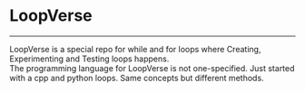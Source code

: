 # LoopVerse
---  
LoopVerse is a special repo for while and for loops where Creating, Experimenting and Testing loops happens.  
The programming language for LoopVerse is not one-specified. Just started with a cpp and python loops. Same concepts but different methods.

